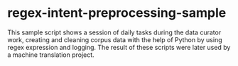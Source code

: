 # regex-intent-preprocessing-sample
This sample script shows a session of daily tasks during the data curator work, creating and cleaning corpus data with the help of Python by using regex expression and logging. The result of these scripts were later used by a machine translation project.
